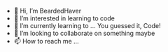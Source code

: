 - 👋 Hi, I’m BeardedHaver
- 👀 I’m interested in learning to code
- 🌱 I’m currently learning to ... You guessed it, Code!
- 💞️ I’m looking to collaborate on something maybe
- 📫 How to reach me ...

<!---
BeardedHaver/BeardedHaver is a ✨ special ✨ repository because its `README.md` (this file) appears on your GitHub profile.
You can click the Preview link to take a look at your changes.
--->
